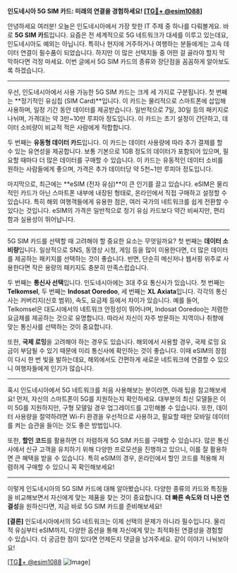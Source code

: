 **인도네시아 5G SIM 카드: 미래의 연결을 경험하세요! [[TG💪+ @esim1088](https://t.me/s/esim1088)]**

안녕하세요 여러분! 오늘은 인도네시아에서 가장 핫한 IT 주제 중 하나를 다뤄볼게요. 바로 **5G SIM 카드**입니다. 요즘은 전 세계적으로 5G 네트워크가 대세를 이루고 있는데요, 인도네시아도 예외는 아닙니다. 특히나 현지에 거주하거나 여행하는 분들에게는 고속 데이터 연결이 필수품이 되었습니다. 하지만 이 많은 선택지들 중 어떤 걸 골라야 할지 막막하다면 걱정 마세요. 이번 글에서 5G SIM 카드의 종류와 장단점을 꼼꼼하게 알아보도록 하겠습니다.

---

우선, 인도네시아에서 사용 가능한 5G SIM 카드는 크게 세 가지로 구분됩니다. 첫 번째는 **정기적인 유심칩 (SIM Card)**입니다. 이 카드는 물리적으로 스마트폰에 삽입해 사용하며, 일정 기간 동안 데이터를 제공받습니다. 일반적으로 7일, 30일 등의 패키지로 나뉘며, 가격대는 약 3만~10만 루피아 정도입니다. 이 카드는 초기 설정이 간단하고, 데이터 소비량이 비교적 적은 사람에게 적합합니다.

두 번째는 **유동형 데이터 카드**입니다. 이 카드는 데이터 사용량에 따라 추가 결제를 할 수 있는 유연성을 제공합니다. 보통 기본으로 1GB 정도의 데이터가 포함되어 있으며, 필요할 때마다 더 많은 데이터를 구매할 수 있습니다. 이 카드는 유동적인 데이터 소비를 원하는 사람들에게 좋으며, 가격은 추가 데이터당 약 5천~1만 루피아 정도입니다.

마지막으로, 최근에는 **eSIM (전자 유심)**이 큰 인기를 끌고 있습니다. eSIM은 물리적인 카드가 아닌 스마트폰 내부에 내장된 형태로, 온라인에서 직접 구매하고 설정할 수 있습니다. 특히 해외 여행객들에게 유용한 점은, 여러 국가의 네트워크를 쉽게 전환할 수 있다는 것입니다. eSIM의 가격은 일반적으로 정기 유심 카드보다 약간 비싸지만, 편리함과 실용성이 뛰어납니다.

---

5G SIM 카드를 선택할 때 고려해야 할 중요한 요소는 무엇일까요? 첫 번째는 **데이터 소비량**입니다. 일상적으로 SNS, 동영상 시청, 게임 등을 많이 이용한다면, 더 많은 데이터를 제공하는 패키지를 선택하는 것이 좋습니다. 반면, 단순히 메신저나 웹서핑 위주로 사용한다면 작은 용량의 패키지도 충분히 만족스럽습니다.

두 번째는 **통신사 선택**입니다. 인도네시아에는 3대 주요 통신사가 있습니다. 첫 번째는 **Telkomsel**, 두 번째는 **Indosat Ooredoo**, 세 번째는 **XL Axiata**입니다. 각각의 통신사는 커버리지(신호 범위), 속도, 요금제 등에서 차이가 있습니다. 예를 들어, Telkomsel은 대도시에서의 네트워크 안정성이 뛰어나며, Indosat Ooredoo는 저렴한 요금제를 제공하는 것으로 유명합니다. 따라서 자신이 자주 방문하는 지역이나 취향에 맞는 통신사를 선택하는 것이 중요합니다.

또한, **국제 로밍**을 고려해야 하는 경우도 있습니다. 해외에서 사용할 경우, 국제 로밍 요금이 부담될 수 있기 때문에 미리 통신사에 확인하는 것이 좋습니다. 이때 eSIM의 장점이 다시 한 번 빛을 발하는데요, 해외에서도 간편하게 새로운 네트워크에 연결할 수 있으니 여행자들에게 인기가 많습니다.

---

혹시 인도네시아에서 5G 네트워크를 처음 사용해보는 분이라면, 아래 팁을 참고해보세요! 먼저, 자신의 스마트폰이 5G를 지원하는지 확인하세요. 대부분의 최신 모델들은 이미 5G를 지원하지만, 구형 모델일 경우 업그레이드를 고민해볼 수 있습니다. 또한, 데이터 사용량을 절약하려면 Wi-Fi 환경을 우선적으로 사용하고, 필요할 때만 모바일 데이터를 켜는 습관을 들이는 것도 좋은 방법입니다.

또한, **할인 코드**를 활용하면 더 저렴하게 5G SIM 카드를 구매할 수 있습니다. 많은 통신사에서 신규 고객을 유치하기 위해 다양한 프로모션을 진행하고 있으니, 이를 잘 활용하면 큰 혜택을 받을 수 있습니다. 특히 eSIM의 경우, 온라인에서 할인 코드를 적용해 저렴하게 구매할 수 있으니 꼭 확인해보세요!

---

이렇게 인도네시아의 5G SIM 카드에 대해 알아봤습니다. 다양한 종류의 카드와 특징들을 비교해보면서 자신에게 맞는 제품을 찾는 것이 중요합니다. **더 빠른 속도와 더 나은 연결성**을 원하신다면, 지금 바로 5G SIM 카드를 준비해보세요! 

**[결론]** 인도네시아에서의 5G 네트워크는 이제 선택의 문제가 아니라 필수입니다. 물리적 유심부터 eSIM까지, 다양한 옵션을 통해 자신에게 맞는 최적화된 연결성을 경험할 수 있습니다. 더 궁금한 점이 있다면 언제든지 댓글을 남겨주세요. 같이 이야기 나눠보아요!

[[TG💪+ @esim1088](https://t.me/s/esim1088) ![Image](https://i.postimg.cc/Y0z9fWf4/image.png)]